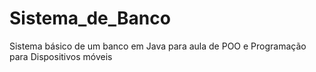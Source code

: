 # Sistema_de_Banco
Sistema básico de um banco em Java para aula de POO e Programação para Dispositivos móveis

